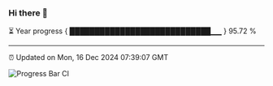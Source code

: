 ### Hi there 👋

⏳ Year progress { ████████████████████████████▁▁ } 95.72 %

---

⏰ Updated on Mon, 16 Dec 2024 07:39:07 GMT

![Progress Bar CI](https://github.com/IshwaranRudhara/GIT-ACTION/workflows/Progress%20Bar%20CI/badge.svg)
